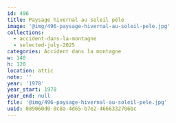 ```yaml
---
id: 496
title: Paysage hivernal au soleil péle
image: '@img/496-paysage-hivernal-au-soleil-pele.jpg'
collections:
  - accident-dans-la-montagne
  - selected-july-2025
categories: Accident dans la montagne
w: 140
h: 120
location: attic
note: ''
year: '1978'
year_start: 1978
year_end: null
file: '@img/496-paysage-hivernal-au-soleil-pele.jpg'
uuid: 089060d0-0c8a-4d65-b7e2-4666332706bc
---
```


